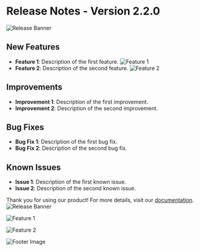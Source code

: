 # Release Notes - Version 2.2.0

![Release Banner](https://example.com/release-banner.png)

## New Features
- **Feature 1**: Description of the first feature.
    ![Feature 1](https://example.com/feature1.png)
- **Feature 2**: Description of the second feature.
    ![Feature 2](https://example.com/feature2.png)

## Improvements
- **Improvement 1**: Description of the first improvement.
- **Improvement 2**: Description of the second improvement.

## Bug Fixes
- **Bug Fix 1**: Description of the first bug fix.
- **Bug Fix 2**: Description of the second bug fix.

## Known Issues
- **Issue 1**: Description of the first known issue.
- **Issue 2**: Description of the second known issue.


Thank you for using our product! For more details, visit our [documentation](https://example.com/docs).
![Release Banner](https://via.placeholder.com/728x90.png?text=Release+Banner)

![Feature 1](https://via.placeholder.com/150.png?text=Feature+1)

![Feature 2](https://via.placeholder.com/150.png?text=Feature+2)

![Footer Image](https://via.placeholder.com/728x90.png?text=Footer+Image)